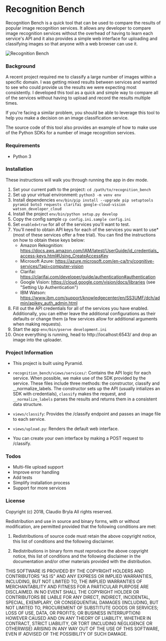 # Recognition Bench

Recognition Bench is a quick tool that can be used to compare the results of popular image recognition services. It allows any developer to compare image recognition services without the overhead of having to learn each service's API and it also provides a simple web interface for uploading and classifying images so that anyone with a web browser can use it.

![Recognition Bench](https://claudio.pl/img/recognition_bench.png "Screenshot")

### Background
A recent project required me to classify a large number of images within a specific domain. I was getting mixed results between services and wanted to see who could provide us the results we were expecting most consistently. I developed this tool as a quick and simple way to compare all of the services without having to upload and record the results multiple times.

If you're facing a similar problem, you should be able to leverage this tool to help you make a decision on an image classification service.

The source code of this tool also provides an example of how to make use of the Python SDKs for a number of image recognition services.

### Requirements
* Python 3

### Installation
These instructions will walk you through running the app in dev mode.
1. Set your current path to the project: ```cd /path/to/recognition_bench```
2. Set up your virtual environment: ```python3 -m venv env``` 
3. Install dependencies ```env/bin/pip install --upgrade pip setuptools pyramid boto3 requests clarifai google-cloud-vision watson_developer_cloud```
4. Install the project ```env/bin/python setup.py develop```
4. Copy the config sample ```cp config.ini.sample config.ini```
5. Set ```enabled=true``` for all of the services you'll want to test.
6. You'll need to obtain API keys for each of the services you want to use* (most of these services offer a free trial). You can find the instructions on how to obtain these keys below: 
	* Amazon Rekognition: https://docs.aws.amazon.com/IAM/latest/UserGuide/id_credentials_access-keys.html#Using_CreateAccessKey
	* Microsoft Azure: https://azure.microsoft.com/en-ca/try/cognitive-services/?api=computer-vision
	* Clarifai: https://clarifai.com/developer/guide/authentication#authentication
	* Google Vision: https://cloud.google.com/vision/docs/libraries (see "Setting Up Authentication")
	* IBM Watson: https://www.ibm.com/support/knowledgecenter/en/SS3UMF/dch/admin/apikey_auth_admin.html
7. Fill out the API credentials for all of the services you have enabled. Additionally, you can either leave the additional configurations as their defaults or change them (a few services allow for additional arguments when making requests).
8. Start the app ```env/bin/pserve development.ini```
9. Once everything is running, head to http://localhost:6543/ and drop an image into the uploader.

### Project Information
* This project is built using Pyramid.

* ```recognition_bench/views/services/```: Contains the API logic for each service. When possible, we make use of the SDK provided by the service. These files include three methods: the constructor, classify and __normalize_labels. The constructor sets up the API (usually intializes an SDK with credentials), ```classify``` makes the request, and ```__normalize_labels``` parses the results and returns them in a consistent data structure. 

* ```views/classify```: Provides the /classify endpoint and passes an image file to each service.

* ```views/upload.py```: Renders the default web interface.

* You can create your own interface by making a POST request to /classify.

### Todos
* Multi-file upload support
* Improve error handling
* Add tests
* Simplify installation process
* Support for more services

### License
Copyright (c) 2018, Claudio Bryla
All rights reserved.

Redistribution and use in source and binary forms, with or without modification, are permitted provided that the following conditions are met:

1. Redistributions of source code must retain the above copyright notice, this list of conditions and the following disclaimer.

2. Redistributions in binary form must reproduce the above copyright notice, this list of conditions and the following disclaimer in the documentation and/or other materials provided with the distribution.

THIS SOFTWARE IS PROVIDED BY THE COPYRIGHT HOLDERS AND CONTRIBUTORS "AS IS" AND ANY EXPRESS OR IMPLIED WARRANTIES, INCLUDING, BUT NOT LIMITED TO, THE IMPLIED WARRANTIES OF MERCHANTABILITY AND FITNESS FOR A PARTICULAR PURPOSE ARE DISCLAIMED. IN NO EVENT SHALL THE COPYRIGHT HOLDER OR CONTRIBUTORS BE LIABLE FOR ANY DIRECT, INDIRECT, INCIDENTAL, SPECIAL, EXEMPLARY, OR CONSEQUENTIAL DAMAGES (INCLUDING, BUT NOT LIMITED TO, PROCUREMENT OF SUBSTITUTE GOODS OR SERVICES; LOSS OF USE, DATA, OR PROFITS; OR BUSINESS INTERRUPTION) HOWEVER CAUSED AND ON ANY THEORY OF LIABILITY, WHETHER IN CONTRACT, STRICT LIABILITY, OR TORT (INCLUDING NEGLIGENCE OR OTHERWISE) ARISING IN ANY WAY OUT OF THE USE OF THIS SOFTWARE, EVEN IF ADVISED OF THE POSSIBILITY OF SUCH DAMAGE.